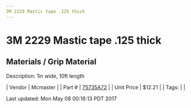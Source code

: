 ```yaml
---
3M 2229 Mastic tape .125 thick
---
```

# 3M 2229 Mastic tape .125 thick
## Materials / Grip Material
Description: 	1in wide, 10ft length 

| Vendor | Mcmaster | 
| Part # | [75735A72](https://www.mcmaster.com/#75735A72) | 
| Unit Price | $12.21 | 
| Tags: |  | 

Last updated: Mon May 08 00:16:13 PDT 2017